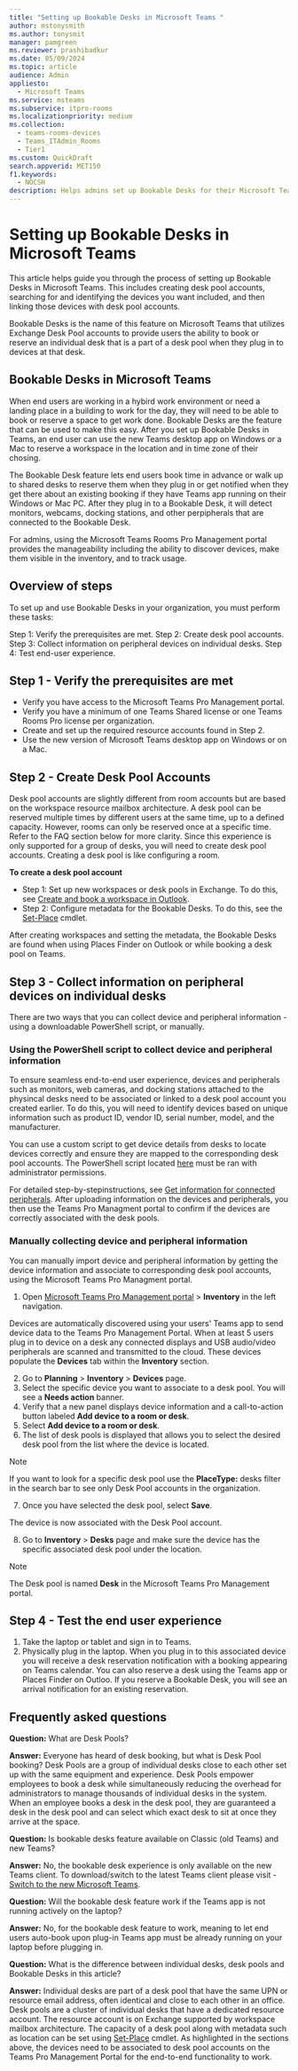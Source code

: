 ```yaml
---
title: "Setting up Bookable Desks in Microsoft Teams "  
author: mstonysmith
ms.author: tonysmit
manager: pamgreen
ms.reviewer: prashibadkur
ms.date: 05/09/2024  
ms.topic: article
audience: Admin
appliesto: 
  - Microsoft Teams
ms.service: msteams  
ms.subservice: itpro-rooms
ms.localizationpriority: medium
ms.collection: 
  - teams-rooms-devices
  - Teams_ITAdmin_Rooms
  - Tier1
ms.custom: QuickDraft 
search.appverid: MET150  
f1.keywords:
  - NOCSH  
description: Helps admins set up Bookable Desks for their Microsoft Teams organization.
---
```

  
# Setting up Bookable Desks in Microsoft Teams

This article helps guide you through the process of setting up Bookable Desks in Microsoft Teams. This includes creating desk pool accounts, searching for and identifying the devices you want included, and then linking those devices with desk pool accounts.

Bookable Desks is the name of this feature on Microsoft Teams that utilizes Exchange Desk Pool accounts to provide users the ability to book or reserve an individual desk that is a part of a desk pool when they plug in to devices at that desk.

## Bookable Desks in Microsoft Teams

When end users are working in a hybird work environment or need a landing place in a building to work for the day, they will need to be able to book or reserve a space to get work done. Bookable Desks are the feature that can be used to make this easy. After you set up Bookable Desks in Teams, an end user can use the new Teams desktop app on Windows or a Mac to reserve a workspace in the location and in time zone of their chosing.

The Bookable Desk feature lets end users book time in advance or walk up to shared desks to reserve them when they plug in or get notified when they get there about an existing booking if they have Teams app running on their Windows or Mac PC. After they plug in to a Bookable Desk, it will detect monitors, webcams, docking stations, and other perpipherals that are connected to the Bookable Desk.

For admins, using the Microsoft Teams Rooms Pro Management portal provides the manageability including the ability to discover devices, make them visible in the inventory, and to track usage.

## Overview of steps  

To set up and use Bookable Desks in your organization, you must perform these tasks:

Step 1: Verify the prerequisites are met.
Step 2: Create desk pool accounts.
Step 3: Collect information on peripheral devices on individual desks.
Step 4: Test end-user experience.

## Step 1 - Verify the prerequisites are met

- Verify you have access to the Microsoft Teams Pro Management portal.
- Verify you have a minimum of one Teams Shared license or one Teams Rooms Pro license per organization.
- Create and set up the required resource accounts found in Step 2.
- Use the new version of Microsoft Teams desktop app on Windows or on a Mac.

## Step 2 - Create Desk Pool Accounts

Desk pool accounts are slightly different from room accounts but are based on the workspace resource mailbox architecture. A desk pool can be reserved multiple times by different users at the same time, up to a defined capacity. However, rooms can only be reserved once at a specific time. Refer to the FAQ section below for more clarity. Since this experience is only supported for a group of desks, you will need to create desk pool accounts.  Creating a desk pool is like configuring a room. 

**To create a desk pool account**

- Step 1: Set up new workspaces or desk pools in Exchange. To do this, see [Create and book a workspace in Outlook](/exchange/troubleshoot/outlook-issues/create-book-workspace-outlook).
- Step 2: Configure metadata for the Bookable Desks. To do this, see the [Set-Place](/powershell/module/exchange/set-place) cmdlet.

After creating workspaces and setting the metadata, the Bookable Desks are found when using Places Finder on Outlook or while booking a desk pool on Teams.  

## Step 3 - Collect information on peripheral devices on individual desks

There are two ways that you can collect device and peripheral information - using a downloadable PowerShell script, or manually.

### Using the PowerShell script to collect device and peripheral information

To ensure seamless end-to-end user experience, devices and peripherals such as monitors, web cameras, and docking stations attached to the physincal desks need to be associated or linked to a desk pool account you created earlier. To do this, you will need to identify devices based on unique information such as product ID, vendor ID, serial number, model, and the manufacturer.

You can use a custom script to get device details from desks to locate devices correctly and ensure they are mapped to the corresponding desk pool accounts. The PowerShell script located [here](https://www.microsoft.com/en-us/download/details.aspx?id=106063) must be ran with administrator permissions.

For detailed step-by-stepinstructions, see [Get information for connected peripherals](get-peripheral-information.md). After uploading information on the devices and peripherals, you then use the Teams Pro Managment portal to confirm if the devices are correctly associated with the desk pools.

### Manually collecting device and peripheral information

You can manually import device and peripheral information by getting the device information and associate to corresponding desk pool accounts, using the Microsoft Teams Pro Managment portal.

1. Open [Microsoft Teams Pro Management portal](https://portal.rooms.microsoft.com/) > **Inventory** in the left navigation.

Devices are automatically discovered using your users' Teams app to send device data to the Teams Pro Management Portal. When at least 5 users plug in to device on a desk any connected displays and USB audio/video peripherals are scanned and transmitted to the cloud. These devices populate the **Devices** tab within the **Inventory** section.

2. Go to **Planning** > **Inventory** > **Devices** page.
3. Select the specific device you want to associate to a desk pool. You will see a **Needs action** banner.
4. Verify that a new panel displays device information and a call-to-action button labeled **Add device to a room or desk**.
5. Select **Add device to a room or desk**.
6. The list of desk pools is displayed that allows you to select the desired desk pool from the list where the device is located. 

> [!NOTE]
> If you want to look for a specific desk pool use the **PlaceType:** desks filter in the search bar to see only Desk Pool accounts in the organization.

7. Once you have selected the desk pool, select **Save**.

The device is now associated with the Desk Pool account.

8. Go to **Inventory** > **Desks** page and make sure the device has the specific associated desk pool under the location.

> [!NOTE]
> The Desk pool is named **Desk** in the Microsoft Teams Pro Management portal.  

## Step 4 - Test the end user experience

1. Take the laptop or tablet and sign in to Teams.
2. Physically plug in the laptop. When you plug in to this associated device you will receive a desk reservation notification with a booking appearing on Teams calendar. You can also reserve a desk using the Teams app or Places Finder on Outloo. If you reserve a Bookable Desk, you will see an arrival notification for an existing reservation.  

## Frequently asked questions

**Question:** What are Desk Pools?  

**Answer:** Everyone has heard of desk booking, but what is Desk Pool booking? Desk Pools are a group of individual desks close to each other set up with the same equipment and experience. Desk Pools empower employees to book a desk while simultaneously reducing the overhead for administrators to manage thousands of individual desks in the system. When an employee books a desk in the desk pool, they are guaranteed a desk in the desk pool and can select which exact desk to sit at once they arrive at the space. 

**Question:** Is bookable desks feature available on Classic (old Teams) and new Teams?  

**Answer:** No, the bookable desk experience is only available on the new Teams client. To download/switch to the latest Teams client please visit - [Switch to the new Microsoft Teams](https://adoption.microsoft.com/new-microsoft-teams/).

**Question:** Will the bookable desk feature work if the Teams app is not running actively on the laptop?  

**Answer:** No, for the bookable desk feature to work, meaning to let end users auto-book upon plug-in Teams app must be already running on your laptop before plugging in.  

**Question:** What is the difference between individual desks, desk pools and Bookable Desks in this article?

**Answer:** Individual desks are part of a desk pool that have the same UPN or resource email address, often identical and close to each other in an office. Desk pools are a cluster of individual desks that have a dedicated resource account. The resource account is on Exchange supported by workspace mailbox architecture. The capacity of a desk pool along with metadata such as location can be set using [Set-Place](/powershell/module/exchange/set-place) cmdlet. As highlighted in the sections above, the devices need to be associated to desk pool accounts on the Teams Pro Management Portal for the end-to-end functionality to work.
